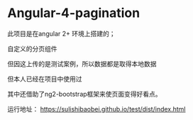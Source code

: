 # Angular-4-pagination

此项目是在angular 2+ 环境上搭建的；

自定义的分页组件

但因这上传的是测试案例，所以数据都是取得本地数据

但本人已经在项目中使用过

其中还借助了ng2-bootstrap框架来使页面变得好看点。

运行地址：
https://sulishibaobei.github.io/test/dist/index.html

